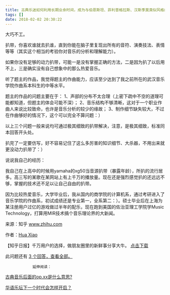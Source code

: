 ```yaml
---
title: 古典乐迷如何利用长期业余时间，成为与伯恩斯坦、菲利普格拉斯、汉斯季莫类似风格的影视作曲人？
tags: []
date: 2018-02-02 20:30:22
---
```


大巧不工。

扒带，你喜欢谁就去扒谁，直到你能在脑子里复现出所有的音符、演奏技法、表情等等（其实这个相当的考验你对音乐的分析和理解能力）。

如果你没有足够的动力扒带，可能一是没有掌握正确的方法，二是因为扒了以后用不上，三是确实没有自己想象中的那么热爱音乐。

听了题主的作品，我觉得题主的作曲能力，应该至少达到了我之前所在的武汉音乐学院作曲系本科生的中等水平。

题主的作品的问题主要在于：
1、声部的分布不太合理（上密下疏中不空的道理可能都知道，但题主的体会可能不深）；
2、音乐结构不够清晰，这对于一个职业作曲人来说比较致命，也许是音乐分析的较少的缘故；
3、制作细节缺失较大，不过在作曲够好的情况下，这个可以完全不算问题：）

以上三个问题一般来说均可通过极其细致的扒带解决，注意，是极其细致，标准同本回答开头处。

扒完了一定要仿写，好不容易记住了这么多厉害的知识细节、大杀器，不用出来就更没动力扒带了：）

说说我自己的经历：

我自己在上高中的时候用yamaha的xg50当音源扒带（暴露年龄），所扒的流行居多。高三写的某歌在某网站上有上千万的播放量。现在还是强烈感觉扒的还远远不够，掌握的技术还不足以让自己自由的扒带。

因为比较热爱音乐，大学毕业后，我从国内的商学院的计算机系，通过考研进入了音乐学院的作曲系，初试成绩还是专业第一，全系第二：）。硕士毕业后在上海为某注册用户过亿的游戏做过半年的配乐，现在跑到美国的佐治亚理工学院学Music Technology，打算用MIR技术搞个音乐理论界的大新闻。

来源：知乎 www.zhihu.com

作者：[Hua Xiao](http://www.zhihu.com/people/hua-xiao-34?utm_campaign=rss&utm_medium=rss&utm_source=rss&utm_content=author)

【知乎日报】千万用户的选择，做朋友圈里的新鲜事分享大牛。
        [点击下载](http://daily.zhihu.com?utm_source=rssyanwenzi&utm_campaign=tuijian&utm_medium=rssnormal)

此问题还有 [3 个回答，查看全部。](http://www.zhihu.com/question/36234651/answer/66803525?utm_campaign=rss&utm_medium=rss&utm_source=rss&utm_content=title)

                延伸阅读：

[古典音乐后面的op.xx是什么意思?](http://www.zhihu.com/question/23103797?utm_campaign=rss&utm_medium=rss&utm_source=rss&utm_content=title)

[华语乐坛下一个时代会怎样开启？](http://www.zhihu.com/question/26016020?utm_campaign=rss&utm_medium=rss&utm_source=rss&utm_content=title)